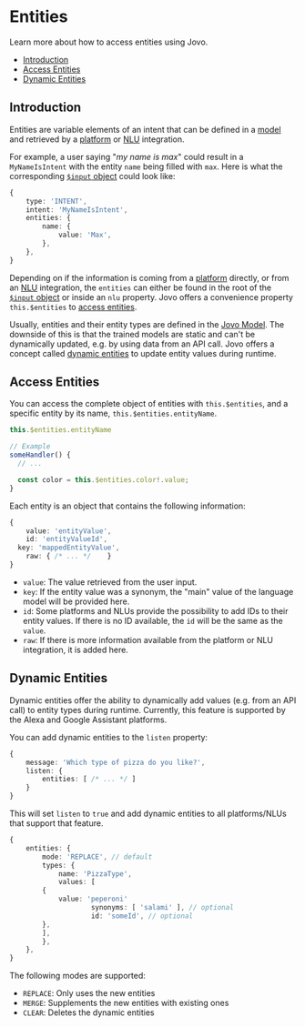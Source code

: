 # Entities

Learn more about how to access entities using Jovo.
- [Introduction](#introduction)
- [Access Entities](#access-entities)
- [Dynamic Entities](#dynamic-entities)

## Introduction

Entities are variable elements of an intent that can be defined in a [model](./models.md) and retrieved by a [platform](./platforms.md) or [NLU](./nlu.md) integration.

For example, a user saying "*my name is max*" could result in a `MyNameIsIntent` with the entity `name` being filled with `max`. Here is what the corresponding [`$input` object](./input.md) could look like:

```typescript
{
	type: 'INTENT',
	intent: 'MyNameIsIntent',
	entities: {
		name: {
			value: 'Max',
		},
	},
}
```

Depending on if the information is coming from a [platform](./platforms.md) directly, or from an [NLU](./nlu.md) integration, the `entities` can either be found in the root of the [`$input` object](./input.md) or inside an `nlu` property. Jovo offers a convenience property `this.$entities` to [access entities](#access-entities).

Usually, entities and their entity types are defined in the [Jovo Model](./models.md). The downside of this is that the trained models are static and can't be dynamically updated, e.g. by using data from an API call. Jovo offers a concept called [dynamic entities](#dynamic-entities) to update entity values during runtime.


## Access Entities

You can access the complete object of entities with `this.$entities`, and a specific entity by its name, `this.$entities.entityName`.

```typescript
this.$entities.entityName

// Example
someHandler() {
  // ...

  const color = this.$entities.color!.value;  
}
```

Each entity is an object that contains the following information:

```typescript
{
	value: 'entityValue',
	id: 'entityValueId',
  key: 'mappedEntityValue',
	raw: { /* ... */	}
}
```
* `value`: The value retrieved from the user input.
* `key`: If the entity value was a synonym, the "main" value of the language model will be provided here.
* `id`: Some platforms and NLUs provide the possibility to add IDs to their entity values. If there is no ID available, the `id` will be the same as the `value`.
* `raw`: If there is more information available from the platform or NLU integration, it is added here.


## Dynamic Entities

Dynamic entities offer the ability to dynamically add values (e.g. from an API call) to entity types during runtime. Currently, this feature is supported by the Alexa and Google Assistant platforms.

You can add dynamic entities to the `listen` property:

```typescript
{
	message: 'Which type of pizza do you like?',
	listen: {
		entities: [ /* ... */ ]
	}
}
```

This will set `listen` to `true` and add dynamic entities to all platforms/NLUs that support that feature.

```typescript
{
	entities: {
		mode: 'REPLACE', // default
		types: {
			name: 'PizzaType',
			values: [
        {
	        value: 'peperoni'
					synonyms: [ 'salami' ], // optional
					id: 'someId', // optional
        },
	    ],
		},
	},
}
```

The following modes are supported:

* `REPLACE`: Only uses the new entities
* `MERGE`: Supplements the new entities with existing ones
* `CLEAR`: Deletes the dynamic entities
